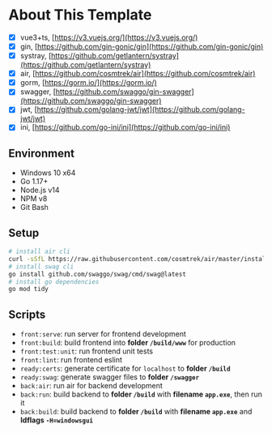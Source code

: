 # About This Template

- [x] vue3+ts, [https://v3.vuejs.org/](https://v3.vuejs.org/)
- [x] gin, [https://github.com/gin-gonic/gin](https://github.com/gin-gonic/gin)
- [x] systray, [https://github.com/getlantern/systray](https://github.com/getlantern/systray)
- [x] air, [https://github.com/cosmtrek/air](https://github.com/cosmtrek/air)
- [x] gorm, [https://gorm.io/](https://gorm.io/)
- [x] swagger, [https://github.com/swaggo/gin-swagger](https://github.com/swaggo/gin-swagger)
- [x] jwt, [https://github.com/golang-jwt/jwt](https://github.com/golang-jwt/jwt)
- [x] ini, [https://github.com/go-ini/ini](https://github.com/go-ini/ini)

## Environment

- Windows 10 x64
- Go 1.17+
- Node.js v14
- NPM v8
- Git Bash

## Setup

``` bash
# install air cli
curl -sSfL https://raw.githubusercontent.com/cosmtrek/air/master/install.sh | sh -s -- -b $(go env GOPATH)/bin
# install swag cli
go install github.com/swaggo/swag/cmd/swag@latest
# install go dependencies
go mod tidy
```

## Scripts

- `front:serve`: run server for frontend development
- `front:build`: build frontend into **folder `/build/www`** for production
- `front:test:unit`: run frontend unit tests
- `front:lint`: run frontend eslint
- `ready:certs`: generate certificate for `localhost` to **folder `/build`**
- `ready:swag`: generate swagger files to **folder `/swagger`**
- `back:air`: run air for backend development
- `back:run`: build backend to **folder `/build`** with **filename `app.exe`**, then run it
- `back:build`: build backend to **folder `/build`** with **filename `app.exe`** and **ldflags `-H=windowsgui`**
